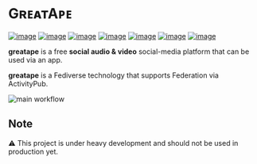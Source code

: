 # GʀᴇᴀᴛAᴘᴇ

[![image](https://img.shields.io/badge/Go-00A7D0?style=for-the-badge&logo=go&logoColor=white)](https://go.dev) [![image](https://img.shields.io/badge/ActivityPub-DD307D?style=for-the-badge&logoColor=white)](https://www.w3.org/TR/activitypub/) [![image](https://img.shields.io/badge/JSON--LD-FF6600?style=for-the-badge&logo=json&logoColor=white)](https://json-ld.org) [![image](https://img.shields.io/badge/Sqlite-449A45?style=for-the-badge&logo=sqlite&logoColor=white)](https://sqlite.org/index.html) [![image](https://img.shields.io/badge/MySQL-32738C?style=for-the-badge&logo=mysql&logoColor=white)](https://www.mysql.com) [![image](https://img.shields.io/badge/MariaDB-39818D?style=for-the-badge&logo=mariadb&logoColor=white)](https://mariadb.com) [![image](https://img.shields.io/badge/PostgreSQL-40668D?style=for-the-badge&logo=postgresql&logoColor=white)](https://www.postgresql.org)

**greatape** is a free **social audio & video** social-media platform that can be used via an app.

**greatape** is a Fediverse technology that supports Federation via ActivityPub.

![main workflow](https://github.com/reiver/greatape/actions/workflows/main.yml/badge.svg)

## Note

⚠️ This project is under heavy development and should not be used in production yet.
